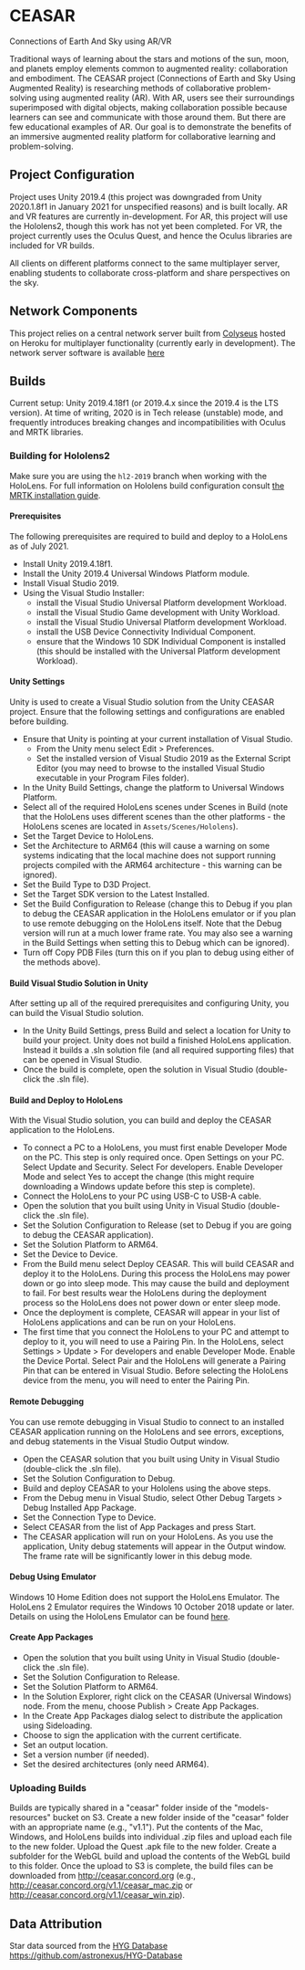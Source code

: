 # CEASAR
Connections of Earth And Sky using AR/VR

Traditional ways of learning about the stars and motions of the sun, moon, and planets employ elements common to augmented reality: collaboration and embodiment. The CEASAR project (Connections of Earth and Sky Using Augmented Reality) is researching methods of collaborative problem-solving using augmented reality (AR). With AR, users see their surroundings superimposed with digital objects, making collaboration possible because learners can see and communicate with those around them. But there are few educational examples of AR. Our goal is to demonstrate the benefits of an immersive augmented reality platform for collaborative learning and problem-solving.

## Project Configuration

Project uses Unity 2019.4 (this project was downgraded from Unity 2020.1.8f1 in January 2021 for unspecified reasons) and is built locally. AR and VR features are currently in-development. For AR, this project will use the Hololens2, though this work has not yet been completed. For VR, the project currently uses the Oculus Quest, and hence the Oculus libraries are included for VR builds.

All clients on different platforms connect to the same multiplayer server, enabling students to collaborate cross-platform and share perspectives on the sky.

## Network Components
This project relies on a central network server built from [Colyseus](https://github.com/colyseus/colyseus-unity3d) hosted on Heroku for multiplayer functionality (currently early in development). The network server software is available [here](https://github.com/concord-consortium/CEASAR-server)

## Builds
Current setup: Unity 2019.4.18f1 (or 2019.4.x since the 2019.4 is the LTS version). At time of writing, 2020 is in Tech release (unstable) mode, and frequently introduces breaking changes and incompatibilities with Oculus and MRTK libraries.

### Building for Hololens2
Make sure you are using the `hl2-2019` branch when working with the HoloLens. For full information on Hololens build configuration consult [the MRTK installation guide](https://microsoft.github.io/MixedRealityToolkit-Unity/Documentation/Installation.html).

#### Prerequisites
The following prerequisites are required to build and deploy to a HoloLens as of July 2021.
- Install Unity 2019.4.18f1.
- Install the Unity 2019.4 Universal Windows Platform module.
- Install Visual Studio 2019.
- Using the Visual Studio Installer:
  - install the Visual Studio Universal Platform development Workload.
  - install the Visual Studio Game development with Unity Workload.
  - install the Visual Studio Universal Platform development Workload.
  - install the USB Device Connectivity Individual Component.
  - ensure that the Windows 10 SDK Individual Component is installed (this should be installed with the Universal Platform development Workload).

#### Unity Settings
Unity is used to create a Visual Studio solution from the Unity CEASAR project. Ensure that the following settings and configurations are enabled before building.
- Ensure that Unity is pointing at your current installation of Visual Studio.
  - From the Unity menu select Edit > Preferences.
  - Set the installed version of Visual Studio 2019 as the External Script Editor (you may need to browse to the installed Visual Studio executable in your Program Files folder).
- In the Unity Build Settings, change the platform to Universal Windows Platform.
- Select all of the required HoloLens scenes under Scenes in Build (note that the HoloLens uses different scenes than the other platforms - the HoloLens scenes are located in `Assets/Scenes/Hololens`).
- Set the Target Device to HoloLens.
- Set the Architecture to ARM64 (this will cause a warning on some systems indicating that the local machine does not support running projects compiled with the ARM64 architecture - this warning can be ignored).
- Set the Build Type to D3D Project.
- Set the Target SDK version to the Latest Installed.
- Set the Build Configuration to Release (change this to Debug if you plan to debug the CEASAR application in the HoloLens emulator or if you plan to use remote debugging on the HoloLens itself. Note that the Debug version will run at a much lower frame rate. You may also see a warning in the Build Settings when setting this to Debug which can be ignored).
- Turn off Copy PDB Files (turn this on if you plan to debug using either of the methods above).

#### Build Visual Studio Solution in Unity
After setting up all of the required prerequisites and configuring Unity, you can build the Visual Studio solution.
- In the Unity Build Settings, press Build and select a location for Unity to build your project. Unity does not build a finished HoloLens application. Instead it builds a .sln solution file (and all required supporting files) that can be opened in Visual Studio.
- Once the build is complete, open the solution in Visual Studio (double-click the .sln file).

#### Build and Deploy to HoloLens
With the Visual Studio solution, you can build and deploy the CEASAR application to the HoloLens.
- To connect a PC to a HoloLens, you must first enable Developer Mode on the PC. This step is only required once. Open Settings on your PC. Select Update and Security. Select For developers. Enable Developer Mode and select Yes to accept the change (this might require downloading a Windows update before this step is complete).
- Connect the HoloLens to your PC using USB-C to USB-A cable.
- Open the solution that you built using Unity in Visual Studio (double-click the .sln file).
- Set the Solution Configuration to Release (set to Debug if you are going to debug the CEASAR application).
- Set the Solution Platform to ARM64.
- Set the Device to Device.
- From the Build menu select Deploy CEASAR. This will build CEASAR and deploy it to the HoloLens. During this process the HoloLens may power down or go into sleep mode. This may cause the build and deployment to fail. For best results wear the HoloLens during the deployment process so the HoloLens does not power down or enter sleep mode.
- Once the deployment is complete, CEASAR will appear in your list of HoloLens applications and can be run on your HoloLens.
- The first time that you connect the HoloLens to your PC and attempt to deploy to it, you will need to use a Pairing Pin. In the HoloLens, select Settings > Update > For developers and enable Developer Mode. Enable the Device Portal. Select Pair and the HoloLens will generate a Pairing Pin that can be entered in Visual Studio. Before selecting the HoloLens device from the menu, you will need to enter the Pairing Pin.

#### Remote Debugging
You can use remote debugging in Visual Studio to connect to an installed CEASAR application running on the HoloLens and see errors, exceptions, and debug statements in the Visual Studio Output window.
- Open the CEASAR solution that you built using Unity in Visual Studio (double-click the .sln file).
- Set the Solution Configuration to Debug.
- Build and deploy CEASAR to your Hololens using the above steps.
- From the Debug menu in Visual Studio, select Other Debug Targets > Debug Installed App Package.
- Set the Connection Type to Device.
- Select CEASAR from the list of App Packages and press Start.
- The CEASAR application will run on your HoloLens. As you use the application, Unity debug statements will appear in the Output window. The frame rate will be significantly lower in this debug mode.

#### Debug Using Emulator
Windows 10 Home Edition does not support the HoloLens Emulator. The HoloLens 2 Emulator requires the Windows 10 October 2018 update or later. Details on using the HoloLens Emulator can be found [here](https://docs.microsoft.com/en-us/windows/mixed-reality/develop/platform-capabilities-and-apis/using-the-hololens-emulator).

#### Create App Packages
- Open the solution that you built using Unity in Visual Studio (double-click the .sln file).
- Set the Solution Configuration to Release.
- Set the Solution Platform to ARM64.
- In the Solution Explorer, right click on the CEASAR (Universal Windows) node. From the menu, choose Publish > Create App Packages.
- In the Create App Packages dialog select to distribute the application using Sideloading.
- Choose to sign the application with the current certificate.
- Set an output location.
- Set a version number (if needed).
- Set the desired architectures (only need ARM64).

### Uploading Builds

Builds are typically shared in a "ceasar" folder inside of the "models-resources" bucket on S3. Create a new folder inside of the "ceasar" folder with an appropriate name (e.g., "v1.1"). Put the contents of the Mac, Windows, and HoloLens builds into individual .zip files and upload each file to the new folder. Upload the Quest .apk file to the new folder. Create a subfolder for the WebGL build and upload the contents of the WebGL build to this folder. Once the upload to S3 is complete, the build files can be downloaded from http://ceasar.concord.org (e.g., http://ceasar.concord.org/v1.1/ceasar_mac.zip or http://ceasar.concord.org/v1.1/ceasar_win.zip).

## Data Attribution
Star data sourced from the [HYG Database](https://astronexus.com/hyg)
https://github.com/astronexus/HYG-Database
